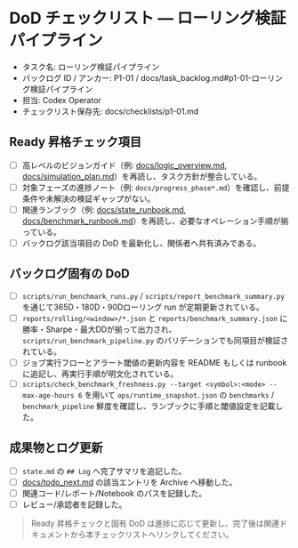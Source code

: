 # DoD チェックリスト — ローリング検証パイプライン

- タスク名: ローリング検証パイプライン
- バックログ ID / アンカー: P1-01 / docs/task_backlog.md#p1-01-ローリング検証パイプライン
- 担当: Codex Operator
- チェックリスト保存先: docs/checklists/p1-01.md

## Ready 昇格チェック項目
- [ ] 高レベルのビジョンガイド（例: [docs/logic_overview.md](../logic_overview.md), [docs/simulation_plan.md](../simulation_plan.md)）を再読し、タスク方針が整合している。
- [ ] 対象フェーズの進捗ノート（例: `docs/progress_phase*.md`）を確認し、前提条件や未解決の検証ギャップがない。
- [ ] 関連ランブック（例: [docs/state_runbook.md](../state_runbook.md), [docs/benchmark_runbook.md](../benchmark_runbook.md)）を再読し、必要なオペレーション手順が揃っている。
- [ ] バックログ該当項目の DoD を最新化し、関係者へ共有済みである。

## バックログ固有の DoD
- [ ] `scripts/run_benchmark_runs.py` / `scripts/report_benchmark_summary.py` を通じて365D・180D・90Dローリング run が定期更新されている。
- [ ] `reports/rolling/<window>/*.json` と `reports/benchmark_summary.json` に勝率・Sharpe・最大DDが揃って出力され、`scripts/run_benchmark_pipeline.py` のバリデーションでも同項目が検証されている。
- [ ] ジョブ実行フローとアラート閾値の更新内容を README もしくは runbook に追記し、再実行手順が明文化されている。
- [ ] `scripts/check_benchmark_freshness.py --target <symbol>:<mode> --max-age-hours 6` を用いて `ops/runtime_snapshot.json` の `benchmarks` / `benchmark_pipeline` 鮮度を確認し、ランブックに手順と閾値設定を記載した。

## 成果物とログ更新
- [ ] `state.md` の `## Log` へ完了サマリを追記した。
- [ ] [docs/todo_next.md](../todo_next.md) の該当エントリを Archive へ移動した。
- [ ] 関連コード/レポート/Notebook のパスを記録した。
- [ ] レビュー/承認者を記録した。

> Ready 昇格チェックと固有 DoD は進捗に応じて更新し、完了後は関連ドキュメントから本チェックリストへリンクしてください。
